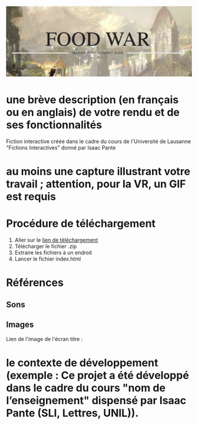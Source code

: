 # ![Food War Title](./Images/title.png)


# une brève description (en français ou en anglais) de votre rendu et de ses fonctionnalités
Fiction interactive créée dans le cadre du cours de l'Université de Lausanne "Fictions Interactives" donné par Isaac Pante


# au moins une capture illustrant votre travail ; attention, pour la VR, un GIF est requis




# Procédure de téléchargement
1. Aller sur le [lien de téléchargement](https://tatsumakyy.itch.io/food-war/download/3ugLT7o5MnQXU7PS1hj1H9Q1BxVzseQeTOCNDz_H)
2. Télécharger le fichier .zip
3. Extraire les fichiers à un endroit
4. Lancer le fichier index.html


# Références
## Sons

## Images
Lien de l'image de l'écran titre : 



# le contexte de développement (exemple : Ce projet a été développé dans le cadre du cours "nom de l’enseignement" dispensé par Isaac Pante (SLI, Lettres, UNIL)).




